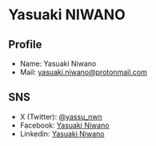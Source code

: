 # Yasuaki NIWANO

## Profile

- Name: Yasuaki Niwano
- Mail: [yasuaki.niwano@protonmail.com](mailto:yasuaki.niwano@protonmail.com)

## SNS

- X (Twitter): [@yassu_nwn](https://twitter.com/yassu_nwn)
- Facebook: [Yasuaki Niwano](https://www.facebook.com/yasuaki.niwano)
- Linkedin: [Yasuaki Niwano](https://www.linkedin.com/in/%E6%81%AD%E5%BD%B0-%E5%BA%AD%E9%87%8E-a04087180/?trk=opento_sprofile_topcard)
